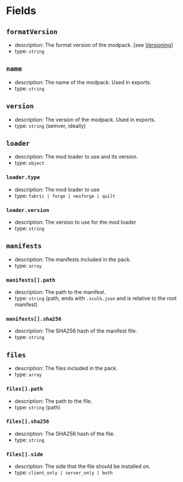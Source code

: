 # Fields

## `formatVersion`

- description: The format version of the modpack. [see [Versioning](./versioning.md)]
- type: `string`

## `name`

- description: The name of the modpack. Used in exports.
- type: `string`

## `version`

- description: The version of the modpack. Used in exports.
- type: `string` (semver, ideally)

## `loader`

- description: The mod loader to use and its version.
- type: `object`

### `loader.type`

- description: The mod loader to use
- type: `fabric | forge | neoforge | quilt`

### `loader.version`

- description: The version to use for the mod loader
- type: `string`

## `manifests`

- description: The manifests included in the pack.
- type: `array`

### `manifests[].path`

- description: The path to the manifest.
- type: `string` (path, ends with `.sculk.json` and is relative to the root manifest) 

### `manifests[].sha256`

- description: The SHA256 hash of the manifest file.
- type: `string` 

## `files`

- description: The files included in the pack.
- type: `array`

### `files[].path`

- description: The path to the file.
- type: `string` (path) 

### `files[].sha256`

- description: The SHA256 hash of the file.
- type: `string` 

### `files[].side`

- description: The side that the file should be installed on.
- type: `client_only | server_only | both`
